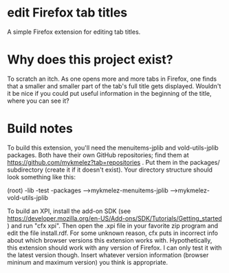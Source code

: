 # edit Firefox tab titles
A simple Firefox extension for editing tab titles.

# Why does this project exist?
To scratch an itch. As one opens more and more tabs in Firefox, one finds that a smaller and smaller part of the tab's full title gets displayed. Wouldn't it be nice if you could put useful information in the beginning of the title, where you can see it?

# Build notes
To build this extension, you'll need the menuitems-jplib and vold-utils-jplib packages. Both have their own GitHub repositories; find them at https://github.com/mykmelez?tab=repositories . Put them in the packages/ subdirectory (create it if it doesn't exist). Your directory structure should look something like this:

(root)
-lib
-test
-packages
-->mykmelez-menuitems-jplib
-->mykmelez-vold-utils-jplib

To build an XPI, install the add-on SDK (see https://developer.mozilla.org/en-US/Add-ons/SDK/Tutorials/Getting_started ) and run "cfx xpi". Then open the .xpi file in your favorite zip program and edit the file install.rdf. For some unknown reason, cfx puts in incorrect info about which browser versions this extension works with. Hypothetically, this extension should work with any version of Firefox. I can only test it with the latest version though. Insert whatever version information (browser mininum and maximum version) you think is appropriate.
